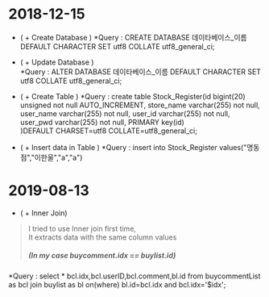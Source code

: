 # 2018-12-15
- ( + Create Database )
*Query : CREATE DATABASE 데이타베이스_이름 DEFAULT CHARACTER SET utf8 COLLATE utf8_general_ci;  
- ( + Update Database )  
*Query : ALTER DATABASE 데이타베이스_이름 DEFAULT CHARACTER SET utf8 COLLATE utf8_general_ci;
- ( + Create Table ) 
*Query : create table Stock_Register(id bigint(20) unsigned not null AUTO_INCREMENT,
                            store_name varchar(255) not null,
                            user_name varchar(255) not null,
                            user_id varchar(255) not null,
                            user_pwd varchar(255) not null,
                            PRIMARY key(id)          
                           )DEFAULT CHARSET=utf8 COLLATE=utf8_general_ci;
                           
- ( + Insert data in Table )
*Query : insert into Stock_Register values("명동점","이한울","a","a")

# 2019-08-13
- ( + Inner Join)

<blockquote>
  I tried to use Inner join first time,</br>
  It extracts data with the same column values  
  <h5>(In my case buycomment.idx == buylist.id)</h5>
</blockquote>
*Query : select * bcl.idx,bcl.userID,bcl.comment,bl.id
from buycommentList as bcl
join buylist as bl
on(where) bl.id=bcl.idx and bcl.idx='$idx';


